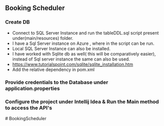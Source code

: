 ## Booking Scheduler

### Create DB
 - Connect to SQL Server Instance and run the tableDDL.sql script present under(main/resources) folder.
 - I have a Sql Server instance on Azure , where in the script can be run.
 - Local SQL Server Instance can also be installed.
 - I have worked with Sqlite db as well( this will be comparatively easier), instead of Sql server instance the same can also be used.
 - https://www.tutorialspoint.com/sqlite/sqlite_installation.htm
 - Add the relative dependency in pom.xml

### Provide credentials to the Database under application.properties

### Configure the project under Intellij Idea & Run the Main method to access the API's

#   B o o k i n g S c h e d u l e r  
 